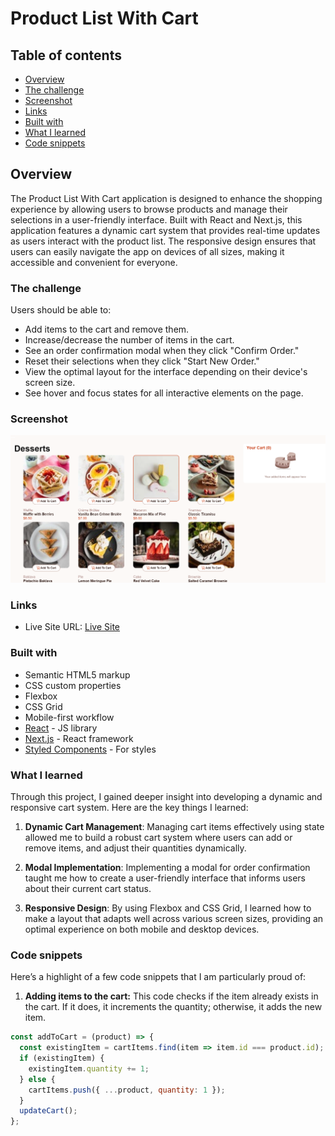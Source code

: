 # Product List With Cart

## Table of contents

  - [Overview](#overview)
  - [The challenge](#the-challenge)
  - [Screenshot](#screenshot)
  - [Links](#links)
  - [Built with](#built-with)
  - [What I learned](#what-i-learned)
  - [Code snippets](#code-snippets)

## Overview

The Product List With Cart application is designed to enhance the shopping experience by allowing users to browse products and manage their selections in a user-friendly interface. Built with React and Next.js, this application features a dynamic cart system that provides real-time updates as users interact with the product list. The responsive design ensures that users can easily navigate the app on devices of all sizes, making it accessible and convenient for everyone.

### The challenge

Users should be able to:

- Add items to the cart and remove them.
- Increase/decrease the number of items in the cart.
- See an order confirmation modal when they click "Confirm Order."
- Reset their selections when they click "Start New Order."
- View the optimal layout for the interface depending on their device's screen size.
- See hover and focus states for all interactive elements on the page.

### Screenshot

![Product List with Cart Screenshot](./Screenshot.png)

### Links

- Live Site URL: [Live Site](https://deepak-225.github.io/Product-List-With-Cart-Main/)

### Built with

- Semantic HTML5 markup
- CSS custom properties
- Flexbox
- CSS Grid
- Mobile-first workflow
- [React](https://reactjs.org/) - JS library
- [Next.js](https://nextjs.org/) - React framework
- [Styled Components](https://styled-components.com/) - For styles

### What I learned

Through this project, I gained deeper insight into developing a dynamic and responsive cart system. Here are the key things I learned:

1. **Dynamic Cart Management**:
   Managing cart items effectively using state allowed me to build a robust cart system where users can add or remove items, and adjust their quantities dynamically.

2. **Modal Implementation**:
   Implementing a modal for order confirmation taught me how to create a user-friendly interface that informs users about their current cart status.

3. **Responsive Design**:
   By using Flexbox and CSS Grid, I learned how to make a layout that adapts well across various screen sizes, providing an optimal experience on both mobile and desktop devices.

### Code snippets

Here’s a highlight of a few code snippets that I am particularly proud of:

1. **Adding items to the cart:**
   This code checks if the item already exists in the cart. If it does, it increments the quantity; otherwise, it adds the new item.

```js
const addToCart = (product) => {
  const existingItem = cartItems.find(item => item.id === product.id);
  if (existingItem) {
    existingItem.quantity += 1;
  } else {
    cartItems.push({ ...product, quantity: 1 });
  }
  updateCart();
};
